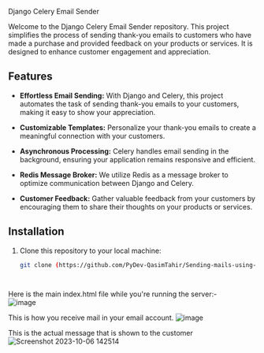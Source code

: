 Django Celery Email Sender

Welcome to the Django Celery Email Sender repository. This project simplifies the process of sending thank-you emails to customers who have made a purchase and provided feedback on your products or services. It is designed to enhance customer engagement and appreciation.

## Features

- **Effortless Email Sending:** With Django and Celery, this project automates the task of sending thank-you emails to your customers, making it easy to show your appreciation.

- **Customizable Templates:** Personalize your thank-you emails to create a meaningful connection with your customers.

- **Asynchronous Processing:** Celery handles email sending in the background, ensuring your application remains responsive and efficient.

- **Redis Message Broker:** We utilize Redis as a message broker to optimize communication between Django and Celery.

- **Customer Feedback:** Gather valuable feedback from your customers by encouraging them to share their thoughts on your products or services.

## Installation

1. Clone this repository to your local machine:

   ```bash
   git clone (https://github.com/PyDev-QasimTahir/Sending-mails-using-Django-and-Celery.git)




Here is the main index.html file while you're running the server:-   
![image](https://github.com/PyDev-QasimTahir/Sending-mails-using-Django-and-Celery/assets/123900659/624fa06c-65c8-478e-ab71-684b994b9569)

This is how you receive mail in your email account.
![image](https://github.com/PyDev-QasimTahir/Sending-mails-using-Django-and-Celery/assets/123900659/43e9c698-e069-4705-a351-1e807be4921e)

This is the actual message that is shown to the customer
![Screenshot 2023-10-06 142514](https://github.com/PyDev-QasimTahir/Sending-mails-using-Django-and-Celery/assets/123900659/79647678-8114-4eaa-9099-b8dc29344121)
